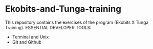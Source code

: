 # Ekobits-and-Tunga-training
This repository contains the exercises of the program (Ekobits X Tunga Training).
ESSENTIAL DEVELOPER TOOLS:
* Terminal and Unix
* Git and Github
